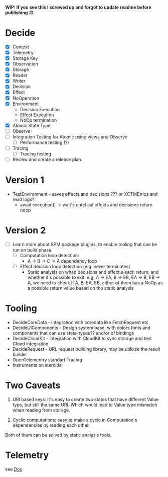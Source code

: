 **WIP: If you see this I screwed up and forgot to update readme before publishing :D**


# Decide 

- [x] Context
- [x] Telemetry
- [x] Storage Key
- [x] Observation
- [x] Storage
- [x] Reader
- [x] Writer
- [x] Decision 
- [x] Effect
- [x] NoOperation    
- [x] Environment
    - Decision Execution
    - Effect Execution
    - NoOp termination    
- [x] Atomic State Type
- [ ] Observe
- [ ] Integration Testing for Atomic using views and Observe
    - [ ] Performance testing (?)
- [ ] Tracing
    - [ ] Tracing testing    
- [ ] Review and create a release plan. 

# Version 1
- TestEnvironment - saves effects and decisions ??? or XCTMEtrics and read logs?
    - await execution() -> wait's untel aal effects and decisions return noop


# Version 2
- [ ] Learn more about SPM package plugins, to enable tooling that can be run on build phase.
    - [ ] Computation loop detection:
        - A -> B -> C -> A dependency loop
    - [ ] Effect decision loop detection (e.g. never terminates)
        - Static analysis on whad decisions and effect.s each return, and whether it's possible to exit. e.g. A -> EA,  B -> EB, EA -> B, EB -> A, we need to check if A, B, EA, EB, either of them has a NoOp as a possible return value based on the static analysis 
# Tooling
- DecideCoreData - integration with coredata like FetchRequest etc
- DecideUIComponents - Design system base, with colors fonts and components that can use state-types?? and/or of bindings
- DecideCloudKit - integration with CloudKit to sync storage and test Cloud integration
- DecideRequest - URL request building library, may be utilixze the result builder
- OpenTelementry standart Tracing
- Instruments on steroids 

# Two Caveats
1. URI based keys: It's easy to create two states that have different Value type, but still the same URI.
Which would lead to Value type mismatch when reading from storage.

2. Cyclic computations: easy to make a cycle in Computation's dependencies by reading each other.

Both of them can be solved by static analysis tools.
  
# Telemetry 
see [Doc](doc:/telemetry)
